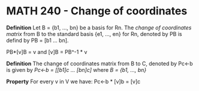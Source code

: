 # MATH 240 - Change of coordinates

**Definition** Let B = {b1, ..., bn} be a basis for Rn. The *change of coordinates matrix* from B to the standard basis {e1, ..., en} for Rn, denoted by PB is defind by PB = [b1 ... bn].

PB*[v]B = v
and
[v]B = PB^-1 * v

**Definition** The change of coordinates matrix from B to C, denoted by Pc<-b is given by *Pc<-b = [[b1]c ... [bn]c]* where *B = {b1, ..., bn}*

**Property** For every v in V we have:
Pc<-b * [v]b = [v]c
